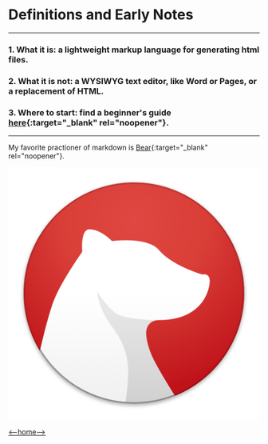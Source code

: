 # Definitions and Early Notes
---
### 1. What it is: a lightweight markup language for generating html files.

### 2. What it is not: a WYSIWYG text editor, like Word or Pages, or a replacement of HTML. 

### 3. Where to start: find a beginner's guide [here](https://guides.github.com/features/mastering-markdown/){:target="_blank" rel="noopener"}.
---
My favorite practioner of markdown is [Bear](https://bear.app){:target="_blank" rel="noopener"}.

![Bear Icon](bear-icon.jpg)

[<--home-->](README.md)
